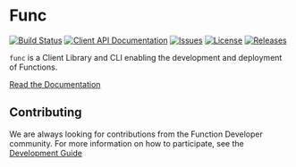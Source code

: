 # Func

[![Build Status](https://github.com/boson-project/func/workflows/Main/badge.svg?branch=main)](https://github.com/boson-project/func/actions?query=workflow%3AMain+branch%3Amain)
[![Client API Documentation](https://godoc.org/github.com/boson-project/func?status.svg)](http://godoc.org/github.com/boson-project/func)
[![Issues](https://img.shields.io/github/issues/boson-project/func.svg)](https://github.com/boson-project/func/issues)
[![License](https://img.shields.io/github/license/boson-project/func)](https://github.com/boson-project/func/blob/main/LICENSE)
[![Releases](https://img.shields.io/github/release/boson-project/func.svg?label=Release)](https://github.com/boson-project/func/releases)

`func` is a Client Library and CLI enabling the development and deployment of Functions.

[Read the Documentation](docs/README.md)

## Contributing

We are always looking for contributions from the Function Developer community.  For more information on how to participate, see the [Development Guide](docs/DEVELOPMENT.md)

